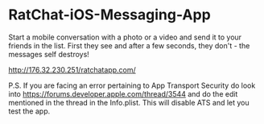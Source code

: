 # RatChat-iOS-Messaging-App
Start a mobile conversation with a photo or a video and send it to your friends in the list. First they see and after a few seconds, they don't - the messages self destroys!  



http://176.32.230.251/ratchatapp.com/

P.S. If you are facing an error pertaining to App Transport Security do look into  https://forums.developer.apple.com/thread/3544 and do the edit mentioned in the thread in the Info.plist. This will disable ATS and let you test the app.
